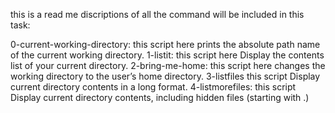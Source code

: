 this is a read me discriptions of all the command will be included in this task:

0-current-working-directory: this script here prints the absolute path name of the current working directory.
1-listit: this script here Display the contents list of your current directory.
2-bring-me-home: this script here changes the working directory to the user’s home directory.
3-listfiles this script Display current directory contents in a long format.
4-listmorefiles: this script Display current directory contents, including hidden files (starting with .)
